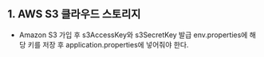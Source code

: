 ## 1. AWS S3 클라우드 스토리지

* Amazon S3 가입 후 s3AccessKey와 s3SecretKey 발급
  env.properties에 해당 키를 저장 후 application.properties에 넣어줘야 한다.


  